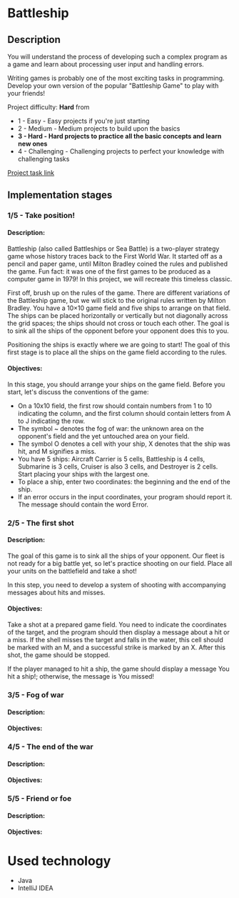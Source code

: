 # Battleship

## Description

You will understand the process of developing such a complex program as a game and learn about processing user input and handling errors.

Writing games is probably one of the most exciting tasks in programming. Develop your own version of the popular "Battleship Game" to play with your friends!

Project difficulty: **Hard** from
- 1 - Easy - Easy projects if you're just starting
- 2 - Medium - Medium projects to build upon the basics
- **3 - Hard - Hard projects to practice all the basic concepts and learn new ones**
- 4 - Challenging - Challenging projects to perfect your knowledge with challenging tasks

[Project task link](https://hyperskill.org/projects/133?track=8)

## Implementation stages

### 1/5 - Take position!

#### Description:
Battleship (also called Battleships or Sea Battle) is a two-player strategy game whose history traces back to the First World War. It started off as a pencil and paper game, until Milton Bradley coined the rules and published the game. Fun fact: it was one of the first games to be produced as a computer game in 1979! In this project, we will recreate this timeless classic.

First off, brush up on the rules of the game. There are different variations of the Battleship game, but we will stick to the original rules written by Milton Bradley. You have a 10×10 game field and five ships to arrange on that field. The ships can be placed horizontally or vertically but not diagonally across the grid spaces; the ships should not cross or touch each other. The goal is to sink all the ships of the opponent before your opponent does this to you.

Positioning the ships is exactly where we are going to start! The goal of this first stage is to place all the ships on the game field according to the rules.


#### Objectives:
In this stage, you should arrange your ships on the game field. Before you start, let's discuss the conventions of the game:

- On a 10x10 field, the first row should contain numbers from 1 to 10 indicating the column, and the first column should contain letters from A to J indicating the row.
- The symbol ~ denotes the fog of war: the unknown area on the opponent's field and the yet untouched area on your field.
- The symbol O denotes a cell with your ship, X denotes that the ship was hit, and M signifies a miss.
- You have 5 ships: Aircraft Carrier is 5 cells, Battleship is 4 cells, Submarine is 3 cells, Cruiser is also 3 cells, and Destroyer is 2 cells. Start placing your ships with the largest one.
- To place a ship, enter two coordinates: the beginning and the end of the ship.
- If an error occurs in the input coordinates, your program should report it. The message should contain the word Error.

### 2/5 - The first shot

#### Description:

The goal of this game is to sink all the ships of your opponent. Our fleet is not ready for a big battle yet, so let's practice shooting on our field. Place all your units on the battlefield and take a shot!

In this step, you need to develop a system of shooting with accompanying messages about hits and misses.

#### Objectives:

Take a shot at a prepared game field. You need to indicate the coordinates of the target, and the program should then display a message about a hit or a miss. If the shell misses the target and falls in the water, this cell should be marked with an M, and a successful strike is marked by an X. After this shot, the game should be stopped.

If the player managed to hit a ship, the game should display a message You hit a ship!; otherwise, the message is You missed!

### 3/5 - Fog of war

#### Description:

#### Objectives:

### 4/5 - The end of the war

#### Description:

#### Objectives:

### 5/5 - Friend or foe

#### Description:

#### Objectives:

# Used technology
- Java
- IntelliJ IDEA